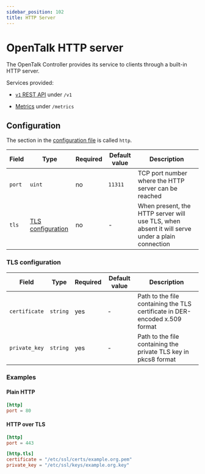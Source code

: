```yaml
---
sidebar_position: 102
title: HTTP Server
---
```


# OpenTalk HTTP server

The OpenTalk Controller provides its service to clients through a built-in HTTP
server.

Services provided:

- [`v1` REST API](https://opentalk.eu/docs/developer/controller/rest/) under `/v1`
<!-- - [Signaling](../signaling/reference/index.md) for meetings under `/signaling` -->
- [Metrics](metrics.md) under `/metrics`

## Configuration

The section in the [configuration file](configuration.md) is called `http`.

| Field  | Type                                    | Required | Default value | Description                                                                                    |
| ------ | --------------------------------------- | -------- | ------------- | ---------------------------------------------------------------------------------------------- |
| `port` | `uint`                                  | no       | `11311`       | TCP port number where the HTTP server can be reached                                           |
| `tls`  | [TLS configuration](#tls-configuration) | no       | -             | When present, the HTTP server will use TLS, when absent it will serve under a plain connection |

### TLS configuration

| Field         | Type     | Required | Default value | Description                                                                 |
| ------------- | -------- | -------- | ------------- | --------------------------------------------------------------------------- |
| `certificate` | `string` | yes      | -             | Path to the file containing the TLS certificate in DER-encoded x.509 format |
| `private_key` | `string` | yes      | -             | Path to the file containing the private TLS key in pkcs8 format             |

### Examples

#### Plain HTTP

```toml
[http]
port = 80
```

#### HTTP over TLS

```toml
[http]
port = 443

[http.tls]
certificate = "/etc/ssl/certs/example.org.pem"
private_key = "/etc/ssl/keys/example.org.key"
```
